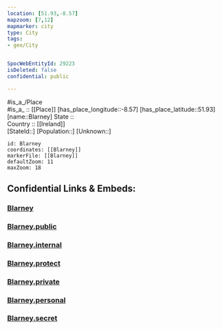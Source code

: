 ```yaml
---
location: [51.93,-8.57] 
mapzoom: [7,12] 
mapmarker: city 
type: City
tags:
- geo/City


SpocWebEntityId: 29223
isDeleted: false
confidential: public

---
```

#is_a_/Place  
#is_a_ :: [[Place]] 
[has_place_longitude::-8.57] 
[has_place_latitude::51.93] 
[name::Blarney] 
State ::  
Country :: [[Ireland]]  
[StateId::] 
[Population::] 
[Unknown::] 


```leaflet
id: Blarney
coordinates: [[Blarney]] 
markerFile: [[Blarney]] 
defaultZoom: 11 
maxZoom: 18
```


## Confidential Links & Embeds: 

### [Blarney](/_Standards/Earth/Continent/Europe/Europe~North/Ireland/Ireland,Provinces/Munster/Cork,County/City/Blarney.md) 

### [Blarney.public](/_public/Earth/Continent/Europe/Europe~North/Ireland/Ireland,Provinces/Munster/Cork,County/City/Blarney.public.md) 

### [Blarney.internal](/_internal/Earth/Continent/Europe/Europe~North/Ireland/Ireland,Provinces/Munster/Cork,County/City/Blarney.internal.md) 

### [Blarney.protect](/_protect/Earth/Continent/Europe/Europe~North/Ireland/Ireland,Provinces/Munster/Cork,County/City/Blarney.protect.md) 

### [Blarney.private](/_private/Earth/Continent/Europe/Europe~North/Ireland/Ireland,Provinces/Munster/Cork,County/City/Blarney.private.md) 

### [Blarney.personal](/_personal/Earth/Continent/Europe/Europe~North/Ireland/Ireland,Provinces/Munster/Cork,County/City/Blarney.personal.md) 

### [Blarney.secret](/_secret/Earth/Continent/Europe/Europe~North/Ireland/Ireland,Provinces/Munster/Cork,County/City/Blarney.secret.md)

